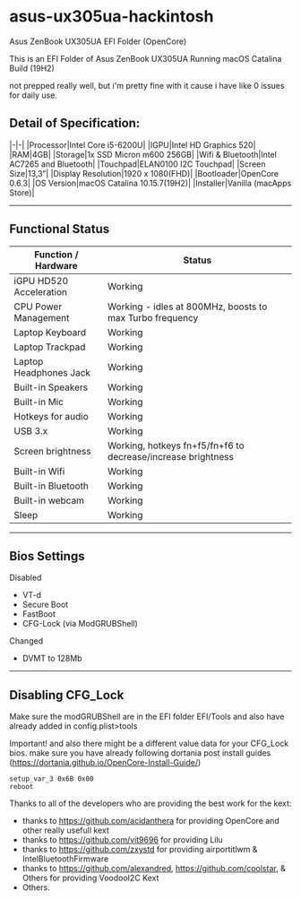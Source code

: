 # asus-ux305ua-hackintosh
Asus ZenBook UX305UA EFI Folder (OpenCore)

This is an EFI Folder of Asus ZenBook UX305UA Running macOS Catalina Build (19H2)

not prepped really well, but i'm pretty fine with it cause i have like 0 issues for daily use.

## Detail of Specification:
|-|-|
|Processor|Intel Core i5-6200U|
|IGPU|Intel HD Graphics 520|
|RAM|4GB| 
|Storage|1x SSD Micron m600 256GB|
|Wifi & Bluetooth|Intel AC7265 and Bluetooth|
|Touchpad|ELAN0100 I2C Touchpad|
|Screen Size|13,3”|
|Display Resolution|1920 x 1080(FHD)|
|Bootloader|OpenCore 0.6.3|
|OS Version|macOS Catalina 10.15.7(19H2)|
|Installer|Vanilla (macApps Store)|

---

## Functional Status

|Function / Hardware|Status|
|-|-|
|iGPU HD520 Acceleration|Working|
|CPU Power Management|Working - idles at 800MHz, boosts to max Turbo frequency|
|Laptop Keyboard|Working|
|Laptop Trackpad|Working|
|Laptop Headphones Jack|Working|
|Built-in Speakers|Working|
|Built-in Mic|Working|
|Hotkeys for audio|Working|
|USB 3.x|Working|
|Screen brightness|Working, hotkeys fn+f5/fn+f6 to decrease/increase brightness|
|Built-in Wifi|Working|
|Built-in Bluetooth|Working|
|Built-in webcam|Working|
|Sleep|Working|

---

## Bios Settings

Disabled

- VT-d
- Secure Boot
- FastBoot
- CFG-Lock (via ModGRUBShell)

Changed
- DVMT to 128Mb

---

## Disabling CFG_Lock

Make sure the modGRUBShell are in the EFI folder EFI/Tools and also have already added in config.plist>tools 

Important!
and also there might be a different value data for your CFG_Lock bios. make sure you have already following dortania post install guides (https://dortania.github.io/OpenCore-Install-Guide/)

```
setup_var_3 0x6B 0x00
reboot
```


Thanks to all of the developers who are providing the best work for the kext:

- thanks to https://github.com/acidanthera for providing OpenCore and other really usefull kext
- thanks to https://github.com/vit9696 for providing Lilu
- thanks to https://github.com/zxystd for providing airportitlwm & IntelBluetoothFirmware
- thanks to https://github.com/alexandred, https://github.com/coolstar, & Others for providing VoodooI2C Kext
- Others.
